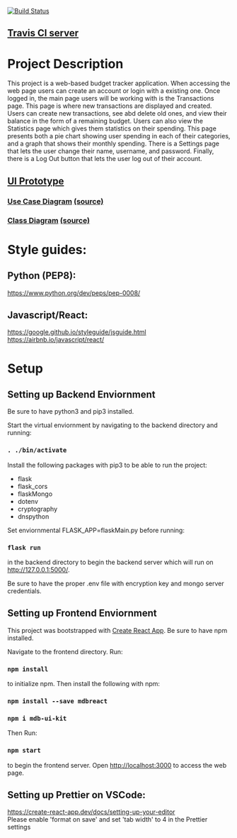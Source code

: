 [![Build Status](https://travis-ci.com/mbrewer05/csc307-team3project.svg?branch=master)](https://travis-ci.com/mbrewer05/csc307-team3project)
## [Travis CI server](https://travis-ci.com/github/mbrewer05/csc307-team3project)

# Project Description

This project is a web-based budget tracker application. When accessing the web page users can create an account or login with a existing one. Once logged in, the main page users will be working with is the Transactions page. This page is where new transactions are displayed and created. Users can create new transactions, see abd delete old ones, and view their balance in the form of a remaining budget. Users can also view the Statistics page which gives them statistics on their spending. This page presents both a pie chart showing user spending in each of their categories, and a graph that shows their monthly spending. There is a Settings page that lets the user change their name, username, and password. Finally, there is a Log Out button that lets the user log out of their account.

## [UI Prototype](https://www.figma.com/file/IanX4UMOULQUXCnjJ5jdJN/CSC307-UI-prototype?node-id=0%3A1)

### [Use Case Diagram](https://github.com/mbrewer05/csc307-team3project/blob/master/images/307_Team3_UseCaseDiagram.png) [(source)](https://drive.google.com/file/d/1QuHNBLEVg9l8LJwk7Wt1yhMWETcB7eNF/view?usp=sharing)

### [Class Diagram](https://github.com/mbrewer05/csc307-team3project/blob/master/images/307_Team3_ClassDiagram.png) [(source)](https://drive.google.com/file/d/1lGRItUzJsuDAmmmoSrupw8gXLYrbK5rs/view?usp=sharing)

# Style guides:

## Python (PEP8):
https://www.python.org/dev/peps/pep-0008/

## Javascript/React:
https://google.github.io/styleguide/jsguide.html \
https://airbnb.io/javascript/react/

# Setup

## Setting up Backend Enviornment

Be sure to have python3 and pip3 installed.

Start the virtual enviornment by navigating to the backend directory and running:

### `. ./bin/activate`

Install the following packages with pip3 to be able to run the project:
* flask
* flask_cors
* flaskMongo
* dotenv
* cryptography
* dnspython

Set enviornmental FLASK_APP=flaskMain.py before running:
### `flask run`
in the backend directory to begin the backend server which will run on http://127.0.0.1:5000/.

Be sure to have the proper .env file with encryption key and mongo server credentials.

## Setting up Frontend Enviornment 

This project was bootstrapped with [Create React App](https://github.com/facebook/create-react-app). Be sure to have npm installed. 

Navigate to the frontend directory. Run:

### `npm install`

to initialize npm. Then install the following with npm:

### `npm install --save mdbreact`
### `npm i mdb-ui-kit`

Then Run:

### `npm start`

to begin the frontend server. Open [http://localhost:3000](http://localhost:3000) to access the web page. 

## Setting up Prettier on VSCode:
https://create-react-app.dev/docs/setting-up-your-editor \
Please enable 'format on save' and set 'tab width' to 4 in the Prettier settings

